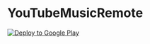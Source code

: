 # YouTubeMusicRemote

[![Deploy to Google Play](https://github.com/DerTyp7214/YouTubeMusicRemote/actions/workflows/deployToPlaystore.yml/badge.svg)](https://github.com/DerTyp7214/YouTubeMusicRemote/actions/workflows/deployToPlaystore.yml)
